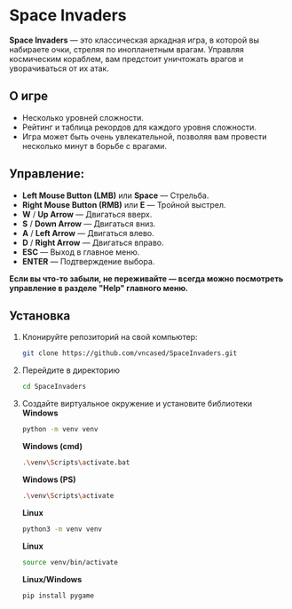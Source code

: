 # Space Invaders

**Space Invaders** — это классическая аркадная игра, в которой вы набираете очки, стреляя по инопланетным врагам. Управляя космическим кораблем, вам предстоит уничтожать врагов и уворачиваться от их атак.

## О игре
- Несколько уровней сложности.
- Рейтинг и таблица рекордов для каждого уровня сложности.
- Игра может быть очень увлекательной, позволяя вам провести несколько минут в борьбе с врагами.

## Управление:
- **Left Mouse Button (LMB)** или **Space** — Стрельба.
- **Right Mouse Button (RMB)** или **E** — Тройной выстрел.
- **W** / **Up Arrow** — Двигаться вверх.
- **S** / **Down Arrow** — Двигаться вниз.
- **A** / **Left Arrow** — Двигаться влево.
- **D** / **Right Arrow** — Двигаться вправо.
- **ESC** — Выход в главное меню.
- **ENTER** — Подтверждение выбора.

**Если вы что-то забыли, не переживайте — всегда можно посмотреть управление в разделе "Help" главного меню.**

## Установка
1. Клонируйте репозиторий на свой компьютер:
   ```bash
   git clone https://github.com/vncased/SpaceInvaders.git


2. Перейдите в директорию
   ```bash
   cd SpaceInvaders
   ```
3. Создайте виртуальное окружение и установите библиотеки
   **Windows**
   ```bash
   python -m venv venv
   ```
   **Windows (cmd)**
   ```bash
   .\venv\Scripts\activate.bat
   ```
   **Windows (PS)**
   ```bash
   .\venv\Scripts\activate
   ```
   **Linux**
   ```bash
   python3 -m venv venv
   ```
   **Linux**
   ```bash
   source venv/bin/activate
   ```

   **Linux/Windows**
   ```bash
   pip install pygame
   ```
